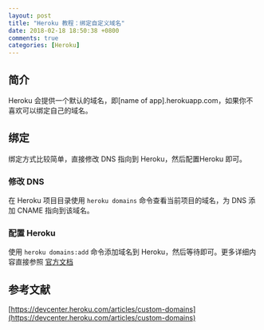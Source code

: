 ```yaml
---
layout: post
title: "Heroku 教程：绑定自定义域名"
date: 2018-02-18 18:50:38 +0800
comments: true
categories: [Heroku]
---
```

## 简介
Heroku 会提供一个默认的域名，即[name of app].herokuapp.com，如果你不喜欢可以绑定自己的域名。
<!-- more -->
## 绑定
绑定方式比较简单，直接修改 DNS 指向到 Heroku，然后配置Heroku 即可。
### 修改 DNS
在 Heroku 项目目录使用 `heroku domains` 命令查看当前项目的域名，为 DNS 添加 CNAME 指向到该域名。

### 配置 Heroku
使用 `heroku domains:add` 命令添加域名到 Heroku，然后等待即可。更多详细内容直接参照 [官方文档](https://devcenter.heroku.com/articles/custom-domains)

## 参考文献
[https://devcenter.heroku.com/articles/custom-domains](https://devcenter.heroku.com/articles/custom-domains)
